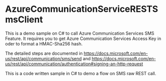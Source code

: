 # AzureCommunicationServiceRESTSmsClient
This is a demo sample on C# to call Azure Communication Services SMS Feature.
It requires you to get Azure Communication Services Access Key in oder to format a HMAC-Sha256 hash.

The detailed steps are documented in https://docs.microsoft.com/en-us/rest/api/communication/sms/send
and https://docs.microsoft.com/en-us/rest/api/communication/authentication#signing-an-http-request

This is a code written sample in C# to demo a flow on SMS raw REST call.
